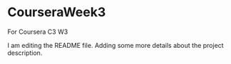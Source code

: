 # CourseraWeek3
For Coursera C3 W3

I am editing the README file. Adding some more details about the project description.
